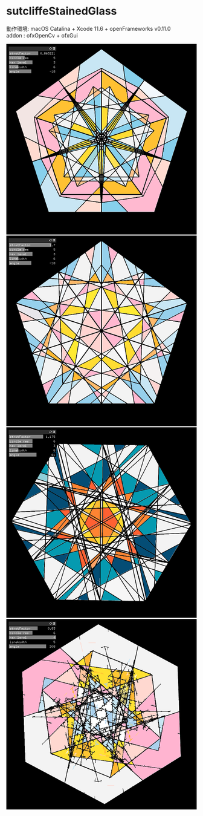 # sutcliffeStainedGlass

動作環境: macOS Catalina + Xcode 11.6 + openFrameworks v0.11.0  
addon : ofxOpenCv + ofxGui  
  
![](https://github.com/yuyurigi/sutcliffeStainedGlass/blob/master/スクリーンショット%202020-08-31%208.02.14.png)  
![](https://github.com/yuyurigi/sutcliffeStainedGlass/blob/master/スクリーンショット%202020-08-31%208.02.47.png)  
![](https://github.com/yuyurigi/sutcliffeStainedGlass/blob/master/スクリーンショット%202020-08-31%208.00.01.png)  
![](https://github.com/yuyurigi/sutcliffeStainedGlass/blob/master/スクリーンショット%202020-08-31%208.03.51.png)
